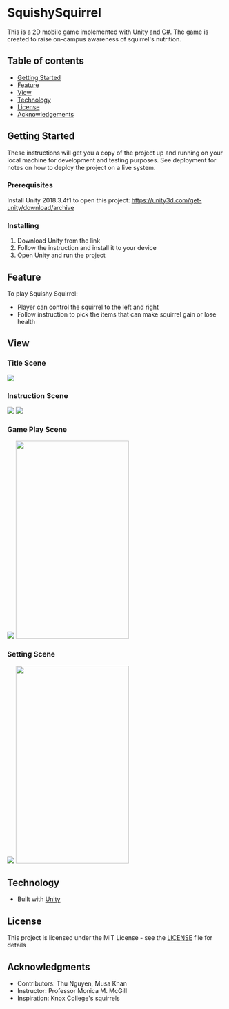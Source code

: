 # SquishySquirrel
This is a 2D mobile game implemented with Unity and C#. The game is created to raise on-campus awareness of squirrel's nutrition.

## Table of contents
* [Getting Started](#getting-started)
* [Feature](#feature)
* [View](#view)
* [Technology](#technology)
* [License](#license)
* [Acknowledgements](#acknowledges)

## Getting Started

These instructions will get you a copy of the project up and running on your local machine for development and testing purposes. See deployment for notes on how to deploy the project on a live system.

### Prerequisites

Install Unity 2018.3.4f1 to open this project: https://unity3d.com/get-unity/download/archive

### Installing

1. Download Unity from the link
2. Follow the instruction and install it to your device
3. Open Unity and run the project

## Feature

To play Squishy Squirrel:
* Player can control the squirrel to the left and right 
* Follow instruction to pick the items that can make squirrel gain or lose health 

## View

### Title Scene
![](images/Menu.png)
### Instruction Scene
![](images/Instruction.png)
![](images/story.png)
### Game Play Scene
![](images/gameplay.png)
<img src="https://github.com/nhicung/SquishySquirrel/blob/master/images/gameplayGif.gif" width="262" height="458" />
### Setting Scene
![](images/setting.png)
<img src="https://github.com/nhicung/SquishySquirrel/blob/master/images/paused.png" width="262" height="458" />

## Technology

* Built with [Unity](https://unity.com)

## License

This project is licensed under the MIT License - see the [LICENSE](LICENSE) file for details

## Acknowledgments

* Contributors: Thu Nguyen, Musa Khan
* Instructor: Professor Monica M. McGill
* Inspiration: Knox College's squirrels
